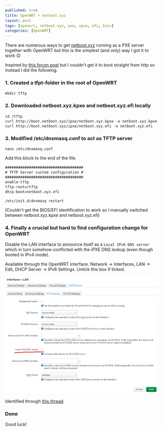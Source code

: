 ```yaml
---
published: true
title: OpenWRT + netboot.xyz
layout: post
tags: [openwrt, netboot.xyz, pxe, ipxe, efi, bios]
categories: [OpenWRT]
---
```


There are numerous ways to get [netboot.xyz](https://netboot.xyz/) running as a PXE server together with OpenWRT but this is the simplest (and only) way I got it to work 😊

Inspired by [this forum post](https://forum.openwrt.org/t/dnsmasq-pxe-boot-using-netboot-xyz/56075/4) but I couldn't get it to boot straight from http so instead I did the following.

### 1. Created a tfpt-folder in the root of OpenWRT

```
mkdir tftp
```

### 2. Downloaded netboot.xyz.kpxe and netboot.xyz.efi locally

```
cd /tftp
curl http://boot.netboot.xyz/ipxe/netboot.xyz.kpxe -o netboot.xyz.kpxe
curl http://boot.netboot.xyz/ipxe/netboot.xyz.efi -o netboot.xyz.efi
```

### 3. Modified /etc/dnsmasq.conf to act as TFTP server

```
nano /etc/dnsmasq.conf
```

Add this block to the end of the file.

```
####################################
# TFTP Server custom configuration #
####################################
enable-tftp
tftp-root=/tftp
dhcp-boot=netboot.xyz.efi
```

```
/etc/init.d/dnsmasq restart
```

(Couldn't get the BIOS/EFI identification to work so I manually switched between netboot.xyz.kpxe and netboot.xyz.efi)

### 4. Finally a crucial but hard to find configuration change for OpenWRT

Disable the LAN interface to announce itself as a `Local IPv6 DNS server` which in turn somehow conflicted with the iPXE DNS lookup (even though booted in IPv4 mode).

Available through the OpenWRT interface. Network -> Interfaces, LAN -> Edit, DHCP Server -> 
IPv6 Settings. Untick this box if ticked.

![local-ipv6-dns-server](https://raw.githubusercontent.com/wikar/wikar.github.io/master/assets/images/2022-07-12-openwrt-netbootxyz/local-ipv6-dns-server.png)

Identified through [this thread](https://api.mtr.pub/netbootxyz/netboot.xyz/issues/283).

### Done

Good luck!